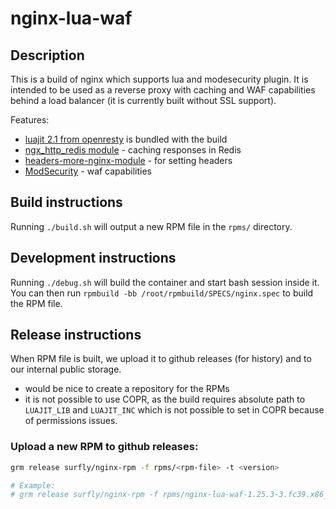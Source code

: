 nginx-lua-waf
================

## Description
This is a build of nginx which supports lua and modesecurity plugin. It is intended
to be used as a reverse proxy with caching and WAF capabilities behind a load balancer
(it is currently built without SSL support).

Features:
 - [luajit 2.1 from openresty](https://github.com/openresty/luajit2) is bundled with the build
 - [ngx_http_redis module](https://github.com/centminmod/ngx_http_redis/) - caching responses in Redis
 - [headers-more-nginx-module](https://github.com/openresty/headers-more-nginx-module) - for setting headers
 - [ModSecurity](https://github.com/owasp-modsecurity/ModSecurity-nginx) - waf capabilities

## Build instructions
Running `./build.sh` will output a new RPM file in the `rpms/` directory.

## Development instructions
Running `./debug.sh` will build the container and start bash session inside it.
You can then run `rpmbuild -bb /root/rpmbuild/SPECS/nginx.spec` to build the RPM file.

## Release instructions
When RPM file is built, we upload it to github releases (for history) and to our
internal public storage.

- would be nice to create a repository for the RPMs
- it is not possible to use COPR, as the build requires absolute path to
  `LUAJIT_LIB` and `LUAJIT_INC` which is not possible to set in COPR because
  of permissions issues.

### Upload a new RPM to github releases:
```bash
grm release surfly/nginx-rpm -f rpms/<rpm-file> -t <version>

# Example:
# grm release surfly/nginx-rpm -f rpms/nginx-lua-waf-1.25.3-3.fc39.x86_64.rpm -t 1.25.3-3
```

